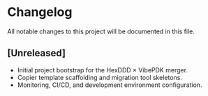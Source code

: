 # Changelog

All notable changes to this project will be documented in this file.

## [Unreleased]

- Initial project bootstrap for the HexDDD × VibePDK merger.
- Copier template scaffolding and migration tool skeletons.
- Monitoring, CI/CD, and development environment configuration.
